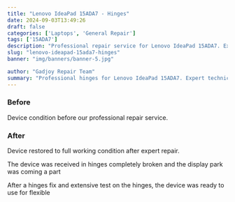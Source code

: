 ```yaml
---
title: "Lenovo IdeaPad 15ADA7 - Hinges"
date: 2024-09-03T13:49:26
draft: false
categories: ['Laptops', 'General Repair']
tags: ['15ADA7']
description: "Professional repair service for Lenovo IdeaPad 15ADA7. Expert diagnosis and quality repairs in Bangalore."
slug: "lenovo-ideapad-15ada7-hinges"
banner: "img/banners/banner-5.jpg"

author: "Gadjoy Repair Team"
summary: "Professional hinges for Lenovo IdeaPad 15ADA7. Expert technicians, quality parts, warranty included."
---
```


### Before

Device condition before our professional repair service.

### After

Device restored to full working condition after expert repair.

The device was received in hinges completely broken and the display park was coming a part

After a hinges fix and extensive test on the hinges, the device was ready to use for flexible